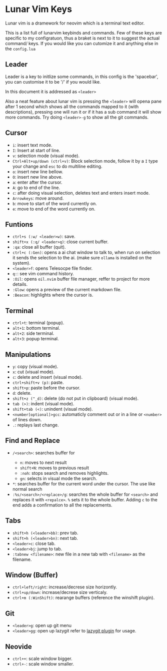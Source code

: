 # Lunar Vim Keys
Lunar vim is a dramework for neovim which is a terminal text editor.

This is a list full of lunarvim keybinds and commands.
Few of these keys are specific to my configratuon, thus a braket is next to it to suggest the actual command/ keys.
If you would like you can cutomize it and anything else in the `config.lua`
## Leader
Leader is a key to initlize some commands, in this config is the 'spacebar', you can customise it to be '/' if you would like.

In this document it is addressed as `<leader>`

Also a neat feature about lunar vim is pressing the `<leader>` will opena pane after 1 second which shows all the commands mapped to it (with descriptions),
pressing one will run it or if it has a sub command it will show more commands. Try doing `<leader>-g` to show all the git commands.

## Cursor
- `i`: insert text mode.
- `I`: Insert at start of line.
- `v`: selection mode (visual mode).
- `Ctrl+Alt+up/down (ctrl+v)`: Block selection mode, follow it by a `I` type your change and `esc` to do multiline editing.
- `o`: insert new line bellow.
- `O`: insert new line above.
- `a`: enter after the cursor.
- `A`: go to end of the line.
- `c`: after doing visual selection, deletes text and enters insert mode.
- `Arrowkeys`: move around.
- `b`: move to start of the word currently on.
- `e`: move to end of the word currently on.

## Funtions
- `ctrl+s (:w/ <leader>w)`: save.
- `shift+x (:q/ <leader>q)`: close current buffer.
- `:qa`: close all buffer (quit).
- `ctrl+c (:Gen)`: opens a ai chat window to talk to, when run on selection it sends the selection to the ai. (make sure `ollama` is installed on the system).
- `<leader>f`: opens Telesocpe file finder.
- `q:`: see vim command history.
- `:Oil`: opens `oil.nvim` buffer file manager, reffer to project for more details.
- `:Glow`: opens a preview of the current markdown file.
- `:Beacon`: highlights where the cursor is.

## Terminal
- `ctrl+t`: terminal (popup).
- `alt+1`: bottom terminal.
- `alt+2`: side terminal.
- `alt+3`: popup terminal.

## Manipulations
- `y`: copy (visual mode).
- `x`: cut (visual mode).
- `c`: delete and insert (visual mode).
- `ctrl+shift+v (p)`: paste.
- `shift+p`: paste before the cursor.
- `d`: delete.
- `shift+z ("_d)`: delete (do not put in clipboard) (visual mode).
- `tab (>)`: indent (visual mode).
- `shift+tab (<)`: unindent (visual mode).
- `<number[optional]>gcc`: automaticly comment out or in a line or `<number>` of lines down.
- `.`: replays last change.

## Find and Replace
- `/<search>`: searches buffer for <search> 
  - `n`: moves to next result
  - `shift+N`: moves to previous result
  - `:noh`: stops search and removes highlights.
  - `gn`: selects in visual mode the search.
- `*`: searches buffer for the current word under the cursor. The  use like normal search
- `:%s/<search>/<replace>/g`: searches the whole buffer for `<search>` and replaces it with `<repalce>`. `%` sets it to the whole buffer. Adding `c` to the end adds a confirmation to all the replacements.

## Tabs
- `shift+h (<leader>bb)`: prev tab.
- `shift+h (<leader>bn)`: next tab.
- `<leader>c`: close tab.
- `<leader>bj`: jump to tab.
- `:tabnew <filename>`: new file in a new tab with `<filename>` as the filename.

## Window (Buffer)
- `ctrl+left/right`: increase/decrese size horizontly.
- `ctrl+up/down`: increase/decrese size verticaly.
- `ctrl+m (:WinShift)`: rearange buffers (reference the winshift plugin).

## Git
- `<leader>g`: open up git menu
- `<leader>gg`: open up lazygit
refer to [lazygit plugin](https://github.com/kdheepak/lazygit.nvim) for usage.

## Neovide
- `ctrl++`: scale window bigger.
- `ctrl+-`: scale window smaller.

